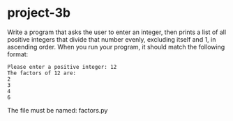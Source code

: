 # project-3b

Write a program that asks the user to enter an integer, then prints a list of all positive integers that divide that number evenly,
 excluding itself and 1, in ascending order.  When you run your program, it should match the following format:
```
Please enter a positive integer: 12
The factors of 12 are:
2
3
4
6
```
The file must be named: factors.py
